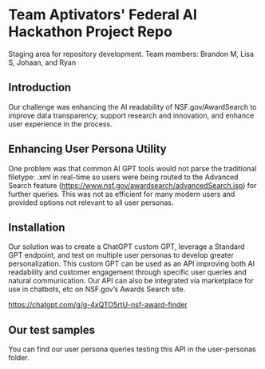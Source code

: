 # Team Aptivators' Federal AI Hackathon Project Repo

Staging area for repository development. Team members: Brandon M, Lisa S, Johaan, and Ryan 

## Introduction

Our challenge was enhancing the AI readability of NSF.gov/AwardSearch to improve data transparency, support research and innovation, and enhance user experience in the process.

## Enhancing User Persona Utility

One problem was that common AI GPT tools would not parse the traditional filetype: .xml in real-time so users were being routed to the Advanced Search feature (https://www.nsf.gov/awardsearch/advancedSearch.jsp) for further queries. This was not as efficient for many modern users and provided options not relevant to all user personas.

## Installation

Our solution was to create a ChatGPT custom GPT, leverage a Standard GPT endpoint, and test on multiple user personas to develop greater personalization. This custom GPT can be used as an API improving both AI readability and customer engagement through specific user queries and natural communication. Our API can also be integrated via marketplace for use in chatbots, etc on NSF.gov’s Awards Search site. 

https://chatgpt.com/g/g-4xQTO5rtU-nsf-award-finder

## Our test samples

You can find our user persona queries testing this API in the user-personas folder.
